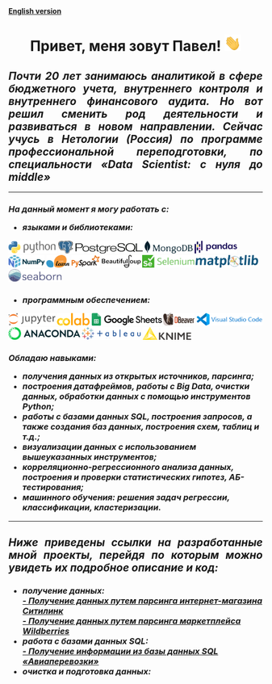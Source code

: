 <body>
    <b>
        <a href="https://github.com/DurinPavel/DurinPavel/blob/main/README_EN.md" target="_blank">
            English version</a>
        <h1 align="center">
            Привет, меня зовут Павел!
            <img src="https://github.com/DurinPavel/DurinPavel/blob/main/images/hi.gif" height="32"/>
        </h1>
        <h2 align="justify">
            <i>
                Почти 20 лет занимаюсь аналитикой в сфере бюджетного учета, внутреннего контроля и
                внутреннего финансового аудита. Но вот решил сменить род деятельности и развиваться 
                в новом направлении. Сейчас учусь в Нетологии (Россия) по программе профессиональной 
                переподготовки, по специальности «Data Scientist: с нуля до middle»
            </i>
        </h2>
        <hr>
        <h3>
            <i>
                На данный момент я могу работать с:
                <ul>
                    <li>языками и библиотеками:</li>
                </ul>
            </i>
        </h3>
        <p>
            <img src="https://github.com/DurinPavel/DurinPavel/blob/main/images/python.png" alt="Python" height="25"/>
            <img src="https://github.com/DurinPavel/DurinPavel/blob/main/images/postgresql.png" alt="PostgreSQL" height="25"/>
            <img src="https://github.com/DurinPavel/DurinPavel/blob/main/images/mongodb.png" alt="MongoDB"height="25"/>
            <img src="https://github.com/DurinPavel/DurinPavel/blob/main/images/pandas.png" alt="Pandas" height="25"/>
            <img src="https://github.com/DurinPavel/DurinPavel/blob/main/images/numpy.png" alt="NumPy" height="25"/>
            <img src="https://github.com/DurinPavel/DurinPavel/blob/main/images/scikit_learn.png" alt="Scikit-learn" height="25"/>
            <img src="https://github.com/DurinPavel/DurinPavel/blob/main/images/pyspark.png" alt="PySpark" height="25"/>
            <img src="https://github.com/DurinPavel/DurinPavel/blob/main/images/beautifulsoup.png" alt="Beautifulsoup" height="25"/>
            <img src="https://github.com/DurinPavel/DurinPavel/blob/main/images/selenium.png" alt="Selenium" height="25"/>
            <img src="https://github.com/DurinPavel/DurinPavel/blob/main/images/matplotlib.png" alt="Matplotlib" height="25"/>
            <img src="https://github.com/DurinPavel/DurinPavel/blob/main/images/seaborn.png" alt="Seaborn" height="25"/>
        </p>
        <h3>
            <i>
                <ul>
                    <li>программным обеспечением:</li>
                </ul>
            </i>
        </h3>
        <p>
            <img src="https://github.com/DurinPavel/DurinPavel/blob/main/images/jupyter.png" alt="Jupyter" height="25"/>
            <img src="https://github.com/DurinPavel/DurinPavel/blob/main/images/colaboratory.png" alt="Colaboratory" height="25"/>
            <img src="https://github.com/DurinPavel/DurinPavel/blob/main/images/google_spreadsheet.png" alt="Google Spreadsheet" height="25"/>
            <img src="https://github.com/DurinPavel/DurinPavel/blob/main/images/dbeaver.png" alt="DBeaver" height="25"/>
            <img src="https://github.com/DurinPavel/DurinPavel/blob/main/images/vscode.png" alt="Visual Studio Code" height="25"/>
            <img src="https://github.com/DurinPavel/DurinPavel/blob/main/images/anaconda.png" alt="Anaconda" height="25"/>
            <img src="https://github.com/DurinPavel/DurinPavel/blob/main/images/tableau.png" alt="Tableau" height="25"/>
            <img src="https://github.com/DurinPavel/DurinPavel/blob/main/images/knime.png" alt="Knime" height="25"/>
        </p>
        <h3>
            <i>
                Обладаю навыками:
                <ul>
                    <li>получения данных из открытых источников, парсинга;</li>
                    <li>построения датафреймов, работы с Big Data, очистки данных, обработки данных с помощью инструментов Python;</li>
                    <li>работы с базами данных SQL, построения запросов, а также создания баз данных, построения схем, таблиц и т.д.;</li>
                    <li>визуализации данных с использованием вышеуказанных инструментов;</li>
                    <li>корреляционно-регрессионного анализа данных, построения и проверки статистических гипотез, АБ-тестирования;</li>
                    <li>машинного обучения: решения задач регрессии, классификации, кластеризации.</li>
                </ul>
            </i>
        </h3>
        <hr>
        <h2 align="justify">
            <i>
                Ниже приведены ссылки на разработанные мной проекты, перейдя по которым можно увидеть их подробное описание и код:
            </i>
        </h2>
        <h3>
            <i>
                <ul>
                    <li>получение данных:</li>
                    <a href="https://github.com/DurinPavel/citylink_parsing#readme" target="_blank">
                        - Получение данных путем парсинга интернет-магазина Ситилинк</a><br>
                    <a href="https://github.com/DurinPavel/wildberries_parsing#readme" target="_blank">
                        - Получение данных путем парсинга маркетплейса Wildberries</a>
                    <li>работа с базами данных SQL:</li>
                    <a href="https://github.com/DurinPavel/avia_transportations_sql#readme" target="_blank">
                        - Получение информации из базы данных SQL «Авиаперевозки»</a>
                    <li>очистка и подготовка данных:</li>
                </ul>
            </i>
        </h3>
    </b>
</body>
